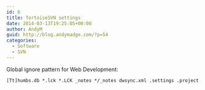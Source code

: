 ```yaml
---
id: 6
title: TortoiseSVN settings
date: 2014-03-13T19:25:05+00:00
author: AndyM
guid: http://blog.andymadge.com/?p=54
categories:
  - Software
  - SVN
---
```

Global ignore pattern for Web Development:

`[Tt]humbs.db *.lck *.LCK _notes */_notes dwsync.xml .settings .project`
